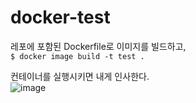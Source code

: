 # docker-test

레포에 포함된 Dockerfile로 이미지를 빌드하고,<br>
```$ docker image build -t test .```

컨테이너를 실행시키면 내게 인사한다.<br>
![image](https://user-images.githubusercontent.com/46735998/157191942-76010503-96f1-4fc4-b18f-86aeaefee1a4.png)
